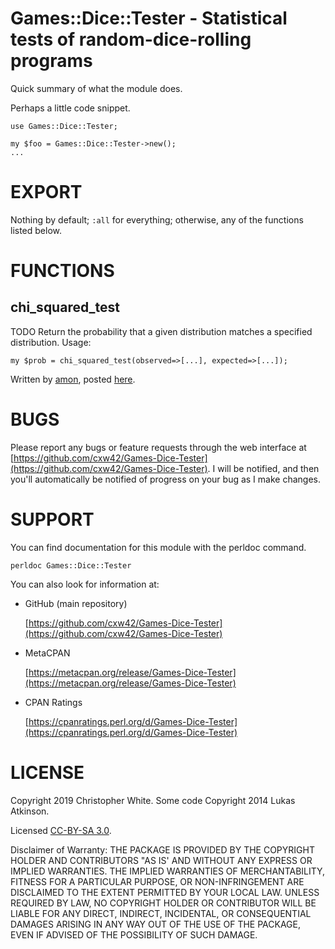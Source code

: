 # Games::Dice::Tester - Statistical tests of random-dice-rolling programs



Quick summary of what the module does.

Perhaps a little code snippet.

    use Games::Dice::Tester;

    my $foo = Games::Dice::Tester->new();
    ...

# EXPORT

Nothing by default; `:all` for everything; otherwise, any of the functions
listed below.

# FUNCTIONS

## chi\_squared\_test

TODO Return the probability that a given distribution matches a specified
distribution.  Usage:

    my $prob = chi_squared_test(observed=>[...], expected=>[...]);

Written by [amon](https://stackoverflow.com/users/1521179/amon), posted
[here](https://stackoverflow.com/a/21205042/2877364).

# BUGS

Please report any bugs or feature requests through the web interface at
[https://github.com/cxw42/Games-Dice-Tester](https://github.com/cxw42/Games-Dice-Tester).  I will be notified, and then you'll
automatically be notified of progress on your bug as I make changes.

# SUPPORT

You can find documentation for this module with the perldoc command.

    perldoc Games::Dice::Tester

You can also look for information at:

- GitHub (main repository)

    [https://github.com/cxw42/Games-Dice-Tester](https://github.com/cxw42/Games-Dice-Tester)

- MetaCPAN

    [https://metacpan.org/release/Games-Dice-Tester](https://metacpan.org/release/Games-Dice-Tester)

- CPAN Ratings

    [https://cpanratings.perl.org/d/Games-Dice-Tester](https://cpanratings.perl.org/d/Games-Dice-Tester)

# LICENSE

Copyright 2019 Christopher White.
Some code Copyright 2014 Lukas Atkinson.

Licensed [CC-BY-SA 3.0](https://creativecommons.org/licenses/by-sa/3.0/).

Disclaimer of Warranty: THE PACKAGE IS PROVIDED BY THE COPYRIGHT HOLDER
AND CONTRIBUTORS "AS IS' AND WITHOUT ANY EXPRESS OR IMPLIED WARRANTIES.
THE IMPLIED WARRANTIES OF MERCHANTABILITY, FITNESS FOR A PARTICULAR
PURPOSE, OR NON-INFRINGEMENT ARE DISCLAIMED TO THE EXTENT PERMITTED BY
YOUR LOCAL LAW. UNLESS REQUIRED BY LAW, NO COPYRIGHT HOLDER OR
CONTRIBUTOR WILL BE LIABLE FOR ANY DIRECT, INDIRECT, INCIDENTAL, OR
CONSEQUENTIAL DAMAGES ARISING IN ANY WAY OUT OF THE USE OF THE PACKAGE,
EVEN IF ADVISED OF THE POSSIBILITY OF SUCH DAMAGE.
